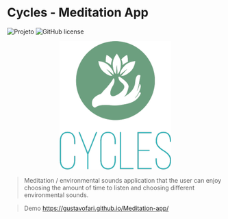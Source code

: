 # Cycles - Meditation App

![Projeto](https://img.shields.io/badge/gustavofari-Meditation%20app-blue)
![GitHub license](https://img.shields.io/github/license/GustavoFari/Meditation-app) 

<p align="center">
  <img alt="Cycles - Meditation App" src="./logo/logo.png" />
</p>

> Meditation / environmental sounds application that the user can enjoy choosing the amount of time to listen and choosing different environmental sounds.


> Demo https://gustavofari.github.io/Meditation-app/
